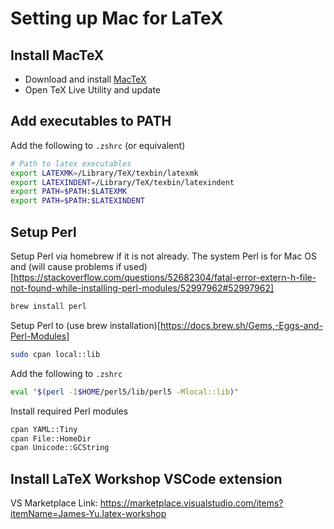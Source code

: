 # Setting up Mac for LaTeX

## Install MacTeX

- Download and install [MacTeX](https://www.tug.org/mactex/)
- Open TeX Live Utility and update

## Add executables to PATH

Add the following to `.zshrc` (or equivalent)

```sh
# Path to latex executables
export LATEXMK=/Library/TeX/texbin/latexmk
export LATEXINDENT=/Library/TeX/texbin/latexindent
export PATH=$PATH:$LATEXMK
export PATH=$PATH:$LATEXINDENT
```

## Setup Perl

Setup Perl via homebrew if it is not already. The system Perl is for Mac OS and
(will cause problems if used)[https://stackoverflow.com/questions/52682304/fatal-error-extern-h-file-not-found-while-installing-perl-modules/52997962#52997962]

```sh
brew install perl
```

Setup Perl to (use brew installation)[https://docs.brew.sh/Gems,-Eggs-and-Perl-Modules]

```sh
sudo cpan local::lib
```

Add the following to `.zshrc`

```sh
eval "$(perl -I$HOME/perl5/lib/perl5 -Mlocal::lib)"
```

Install required Perl modules

```sh
cpan YAML::Tiny
cpan File::HomeDir
cpan Unicode::GCString
```

## Install LaTeX Workshop VSCode extension

VS Marketplace Link: https://marketplace.visualstudio.com/items?itemName=James-Yu.latex-workshop
